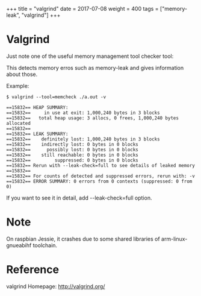 +++
title = "valgrind"
date = 2017-07-08
weight = 400
tags = ["memory-leak", "valgrind"]
+++

# Valgrind

Just note one of the useful memory management tool checker tool:

This detects memory erros such as memory-leak and gives information about those.

Example:

    $ valgrind --tool=memcheck ./a.out -v

    ==15832== HEAP SUMMARY:
    ==15832==     in use at exit: 1,000,240 bytes in 3 blocks
    ==15832==   total heap usage: 3 allocs, 0 frees, 1,000,240 bytes allocated
    ==15832==
    ==15832== LEAK SUMMARY:
    ==15832==    definitely lost: 1,000,240 bytes in 3 blocks
    ==15832==    indirectly lost: 0 bytes in 0 blocks
    ==15832==      possibly lost: 0 bytes in 0 blocks
    ==15832==    still reachable: 0 bytes in 0 blocks
    ==15832==         suppressed: 0 bytes in 0 blocks
    ==15832== Rerun with --leak-check=full to see details of leaked memory
    ==15832==
    ==15832== For counts of detected and suppressed errors, rerun with: -v
    ==15832== ERROR SUMMARY: 0 errors from 0 contexts (suppressed: 0 from 0)

If you want to see it in detail, add --leak-check=full option.

# Note
On raspbian Jessie, it crashes due to some shared libraries of arm-linux-gnueabihf toolchain.

# Reference

valgrind Homepage: http://valgrind.org/
